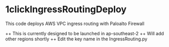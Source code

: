 # 1clickIngressRoutingDeploy
This code deploys AWS VPC ingress routing with Paloalto Firewall

++ This is currently designed to be launched in ap-southeast-2
++ Will add other regions shortly
++ Edit the key name in the IngressRouting.py
